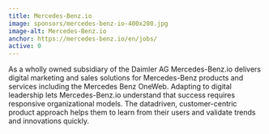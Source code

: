 ```yaml
---
title: Mercedes-Benz.io
image: sponsors/mercedes-benz-io-400x200.jpg
image-alt: Mercedes-Benz.io
anchor: https://mercedes-benz.io/en/jobs/
active: 0
---
```

As a wholly owned subsidiary of the Daimler AG Mercedes-Benz.io delivers digital marketing and sales solutions for Mercedes-Benz products and services including the Mercedes Benz OneWeb. Adapting to digital leadership lets Mercedes-Benz.io understand that success requires responsive organizational models. The datadriven, customer-centric product approach helps them to learn from their users and validate trends and innovations quickly.



